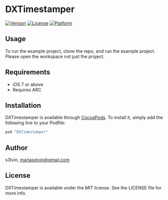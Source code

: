# DXTimestamper

[![Version](https://img.shields.io/cocoapods/v/DXTimestamper.svg?style=flat)](http://cocoapods.org/pods/DXTimestamper)
[![License](https://img.shields.io/cocoapods/l/DXTimestamper.svg?style=flat)](http://cocoapods.org/pods/DXTimestamper)
[![Platform](https://img.shields.io/cocoapods/p/DXTimestamper.svg?style=flat)](http://cocoapods.org/pods/DXTimestamper)

## Usage

To run the example project, clone the repo, and run the example project. Please open the workspace not just the project.

## Requirements

* iOS 7 or above
* Requires ARC

## Installation

DXTimestamper is available through [CocoaPods](http://cocoapods.org). To install
it, simply add the following line to your Podfile:

```ruby
pod "DXTimestamper"
```

## Author

s3lvin, mariaselvin@gmail.com

## License

DXTimestamper is available under the MIT license. See the LICENSE file for more info.
